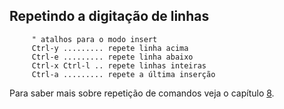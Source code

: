 Repetindo a digitação de linhas
-------------------------------

         " atalhos para o modo insert
         Ctrl-y ......... repete linha acima
         Ctrl-e ......... repete linha abaixo
         Ctrl-x Ctrl-l .. repete linhas inteiras
         Ctrl-a ......... repete a última inserção

Para saber mais sobre repetição de comandos veja o capítulo [8](capitulo_8/repeticao_de_comandos.md).

